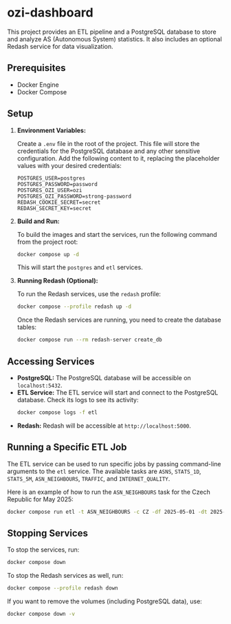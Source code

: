 # ozi-dashboard

This project provides an ETL pipeline and a PostgreSQL database to store and analyze AS (Autonomous System) statistics. It also includes an optional Redash service for data visualization.

## Prerequisites

- Docker Engine
- Docker Compose

## Setup

1.  **Environment Variables:**

    Create a `.env` file in the root of the project. This file will store the credentials for the PostgreSQL database and any other sensitive configuration. Add the following content to it, replacing the placeholder values with your desired credentials:

    ```env
    POSTGRES_USER=postgres
    POSTGRES_PASSWORD=password
    POSTGRES_OZI_USER=ozi
    POSTGRES_OZI_PASSWORD=strong-password
    REDASH_COOKIE_SECRET=secret
    REDASH_SECRET_KEY=secret
    ```

2.  **Build and Run:**

    To build the images and start the services, run the following command from the project root:

    ```sh
    docker compose up -d
    ```

    This will start the `postgres` and `etl` services.

3.  **Running Redash (Optional):**

    To run the Redash services, use the `redash` profile:

    ```sh
    docker compose --profile redash up -d
    ```

    Once the Redash services are running, you need to create the database tables:

    ```sh
    docker compose run --rm redash-server create_db
    ```

## Accessing Services

-   **PostgreSQL:** The PostgreSQL database will be accessible on `localhost:5432`.
-   **ETL Service:** The ETL service will start and connect to the PostgreSQL database. Check its logs to see its activity:
    ```sh
    docker compose logs -f etl
    ```
-   **Redash:** Redash will be accessible at `http://localhost:5000`.

## Running a Specific ETL Job

The ETL service can be used to run specific jobs by passing command-line arguments to the `etl` service. The available tasks are `ASNS`, `STATS_1D`, `STATS_5M`, `ASN_NEIGHBOURS`, `TRAFFIC`, and `INTERNET_QUALITY`.

Here is an example of how to run the `ASN_NEIGHBOURS` task for the Czech Republic for May 2025:

```sh
docker compose run etl -t ASN_NEIGHBOURS -c CZ -df 2025-05-01 -dt 2025-05-31 -dr D
```

## Stopping Services

To stop the services, run:

```sh
docker compose down
```

To stop the Redash services as well, run:

```sh
docker compose --profile redash down
```

If you want to remove the volumes (including PostgreSQL data), use:

```sh
docker compose down -v
```